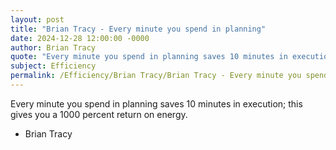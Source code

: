 ```yaml
---
layout: post
title: "Brian Tracy - Every minute you spend in planning"
date: 2024-12-28 12:00:00 -0000
author: Brian Tracy
quote: "Every minute you spend in planning saves 10 minutes in execution; this gives you a 1000 percent return on energy."
subject: Efficiency
permalink: /Efficiency/Brian Tracy/Brian Tracy - Every minute you spend in planning
---
```


Every minute you spend in planning saves 10 minutes in execution; this gives you a 1000 percent return on energy.

- Brian Tracy
